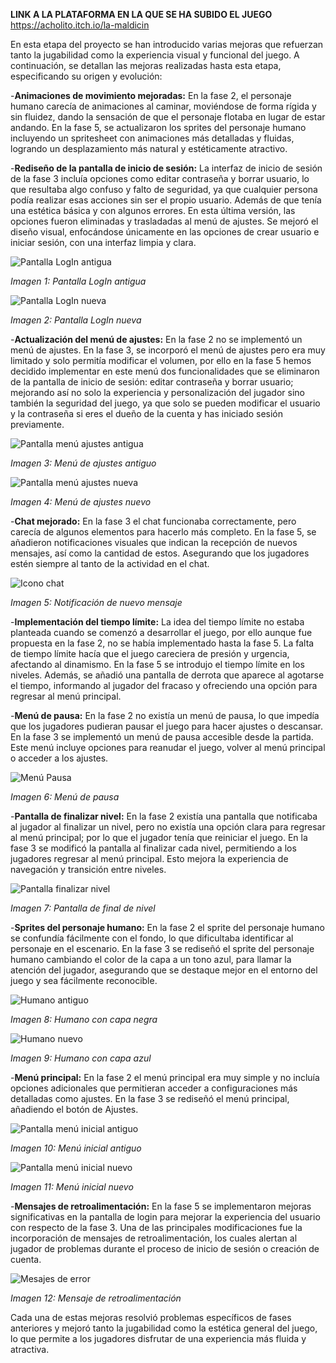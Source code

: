 **LINK A LA PLATAFORMA EN LA QUE SE HA SUBIDO EL JUEGO**
https://acholito.itch.io/la-maldicin


En esta etapa del proyecto se han introducido varias mejoras que refuerzan tanto la jugabilidad como la experiencia visual y funcional del juego. A continuación, se detallan las mejoras realizadas hasta esta etapa, especificando su origen y evolución:  

  
-**Animaciones de movimiento mejoradas:** En la fase 2, el personaje humano carecía de animaciones al caminar, moviéndose de  forma rígida y sin fluidez, dando la sensación de que el personaje flotaba en lugar de estar andando. En la fase 5, se 
 actualizaron los sprites del personaje humano incluyendo un spritesheet con animaciones más detalladas y fluidas, logrando   un desplazamiento más natural y estéticamente atractivo.  

-**Rediseño de la pantalla de inicio de sesión:** La interfaz de inicio de sesión de la fase 3 incluía opciones como editar contraseña y borrar usuario, lo que resultaba algo confuso y falto de seguridad, ya que cualquier persona podía realizar esas acciones sin ser el propio usuario. Además de que tenía una estética básica y con algunos errores. En esta última versión, las opciones fueron eliminadas y trasladadas al menú de ajustes. Se mejoró el diseño visual, enfocándose únicamente en las opciones de crear usuario e iniciar sesión, con una interfaz limpia y clara.  

![Pantalla LogIn antigua](lamaldicion/src/main/resources/static/imagenesMejoras/Login.png "Pantalla LogIn antigua")  

*Imagen 1: Pantalla LogIn antigua*  

![Pantalla LogIn nueva](lamaldicion/src/main/resources/static/imagenes/Login.png "Pantalla LogIn nueva")  

*Imagen 2: Pantalla LogIn nueva*  


-**Actualización del menú de ajustes:** En la fase 2 no se implementó un menú de ajustes. En la fase 3, se incorporó el menú de ajustes pero era muy limitado y solo permitía modificar el volumen, por ello en la fase 5 hemos decidido implementar en este menú dos funcionalidades que se eliminaron de la pantalla de inicio de sesión: editar contraseña y borrar usuario; mejorando así no solo la experiencia y personalización del jugador sino también la seguridad del juego, ya que solo se pueden modificar el usuario y la contraseña si eres el dueño de la cuenta y has iniciado sesión previamente.  

![Pantalla menú ajustes antigua](lamaldicion/src/main/resources/static/imagenesMejoras/Pantalla_Ajustes.png "Pantalla menú ajustes antigua")  

*Imagen 3: Menú de ajustes antiguo*  

![Pantalla menú ajustes nueva](lamaldicion/src/main/resources/static/imagenes/Pantalla_Ajustes.png "Pantalla menú ajustes nueva")  

*Imagen 4: Menú de ajustes nuevo*  


-**Chat mejorado:** En la fase 3 el chat funcionaba correctamente, pero carecía de algunos elementos para hacerlo más completo. En la fase 5, se añadieron notificaciones visuales que indican la recepción de nuevos mensajes, así como la cantidad de estos. Asegurando que los jugadores estén siempre al tanto de la actividad en el chat.  

![Icono chat](lamaldicion/src/main/resources/static/imagenesMejoras/Notificacion.png "Icono chat")  

*Imagen 5: Notificación de nuevo mensaje*  


-**Implementación del tiempo límite:** La idea del tiempo límite no estaba planteada cuando se comenzó a desarrollar el juego, por ello aunque fue propuesta en la fase 2, no se había implementado hasta la fase 5. La falta de tiempo límite hacía que el juego careciera de presión y urgencia, afectando al dinamismo. En la fase 5 se introdujo el tiempo límite en los niveles. Además, se añadió una pantalla de derrota que aparece al agotarse el tiempo, informando al jugador del fracaso y ofreciendo una opción para regresar al menú principal.  

-**Menú de pausa:** En la fase 2 no existía un menú de pausa, lo que impedía que los jugadores pudieran pausar el juego para hacer ajustes o descansar. En la fase 3 se implementó un menú de pausa accesible desde la partida. Este menú incluye opciones para reanudar el juego, volver al menú principal o acceder a los ajustes.  

![Menú Pausa](lamaldicion/src/main/resources/static/imagenes/Pausa.png "Menú Pausa")

*Imagen 6: Menú de pausa*  


-**Pantalla de finalizar nivel:** En la fase 2 existía una pantalla que notificaba al jugador al finalizar un nivel, pero no existía una opción clara para regresar al menú principal; por lo que el jugador tenía que reiniciar el juego. En la fase 3 se modificó la pantalla al finalizar cada nivel, permitiendo a los jugadores regresar al menú principal. Esto mejora la experiencia de navegación y transición entre niveles.  

![Pantalla finalizar nivel](lamaldicion/src/main/resources/static/imagenesMejoras/Fin.png "Pantalla finalizar nivel")  

*Imagen 7: Pantalla de final de nivel*  


-**Sprites del personaje humano:** En la fase 2 el sprite del personaje humano se confundía fácilmente con el fondo, lo que dificultaba identificar al personaje en el escenario. En la fase 3 se rediseñó el sprite del personaje humano cambiando el color de la capa a un tono azul, para llamar la atención del jugador, asegurando que se destaque mejor en el entorno del juego y sea fácilmente reconocible.  

![Humano antiguo](lamaldicion/src/main/resources/static/imagenesMejoras/HUMANO.png "Humano antiguo")  

*Imagen 8: Humano con capa negra*  

![Humano nuevo](lamaldicion/src/main/resources/static/imagenes/HUMANO.png "Humano nuevo")  

*Imagen 9: Humano con capa azul*  


-**Menú principal:** En la fase 2 el menú principal era muy simple y no incluía opciones adicionales que permitieran acceder a configuraciones más detalladas como ajustes. En la fase 3 se rediseñó el menú principal, añadiendo el botón de Ajustes.  

![Pantalla menú inicial antiguo](lamaldicion/src/main/resources/static/imagenes/Menu_Inicio.png "Pantalla menú inicial antiguo")  

*Imagen 10: Menú inicial antiguo*  

![Pantalla menú inicial nuevo](lamaldicion/src/main/resources/static/imagenes/Menu_Nuevo.png "Pantalla menú inicial nuevo")  

*Imagen 11: Menú inicial nuevo*

-**Mensajes de retroalimentación:** En la fase 5 se implementaron mejoras significativas en la pantalla de login para mejorar la experiencia del usuario con respecto de la fase 3. Una de las principales modificaciones fue la incorporación de mensajes de retroalimentación, los cuales alertan al jugador de problemas durante el proceso de inicio de sesión o creación de cuenta. 

![Mesajes de error](lamaldicion/src/main/resources/static/imagenesMejoras/error.png "Mensajes de error")  

*Imagen 12: Mensaje de retroalimentación*  


Cada una de estas mejoras resolvió problemas específicos de fases anteriores y mejoró tanto la jugabilidad como la estética general del juego, lo que permite a los jugadores disfrutar de una experiencia más fluida y atractiva.

